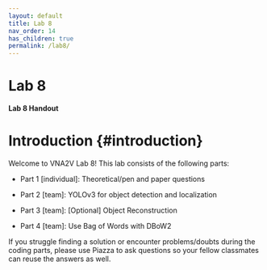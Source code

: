 ```yaml
---
layout: default
title: Lab 8
nav_order: 14
has_children: true
permalink: /lab8/
---
```


# Lab 8

**Lab 8 Handout**

# Introduction {#introduction}

Welcome to VNA2V Lab 8! This lab consists of the following parts:


- Part 1 [individual]: Theoretical/pen and paper questions

- Part 2 [team]: YOLOv3 for object detection and localization

- Part 3 [team]: [Optional] Object Reconstruction
  
- Part 4 [team]: Use Bag of Words with DBoW2

If you struggle finding a solution or encounter problems/doubts during the
coding parts, please use​ Piazza to ask questions so your fellow classmates can
reuse the answers as well.
